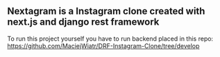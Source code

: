 ## Nextagram is a Instagram clone created with next.js and django rest framework

To run this project yourself you have to run backend placed in this repo:
https://github.com/MaciejWiatr/DRF-Instagram-Clone/tree/develop

